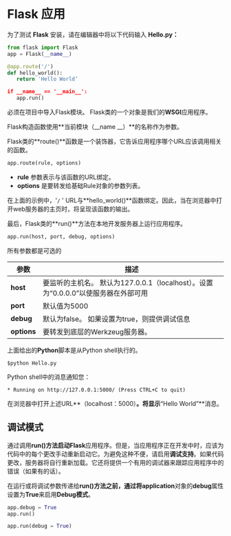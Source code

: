 # Flask 应用

为了测试 **Flask** 安装，请在编辑器中将以下代码输入 **Hello.py：**

```python
from flask import Flask
app = Flask(__name__)

@app.route('/')
def hello_world():
   return 'Hello World’

if __name__ == '__main__':
   app.run()
```

必须在项目中导入Flask模块。 Flask类的一个对象是我们的**WSGI**应用程序。

Flask构造函数使用**当前模块（__name __）**的名称作为参数。

Flask类的**route()**函数是一个装饰器，它告诉应用程序哪个URL应该调用相关的函数。

```python
app.route(rule, options)
```

- **rule** 参数表示与该函数的URL绑定。
- **options** 是要转发给基础Rule对象的参数列表。

在上面的示例中，'`/` ' URL与**hello_world()**函数绑定。因此，当在浏览器中打开web服务器的主页时，将呈现该函数的输出。

最后，Flask类的**run()**方法在本地开发服务器上运行应用程序。

```python
app.run(host, port, debug, options)
```

所有参数都是可选的

| 参数        | 描述                                                         |
| ----------- | ------------------------------------------------------------ |
| **host**    | 要监听的主机名。 默认为127.0.0.1（localhost）。设置为“0.0.0.0”以使服务器在外部可用 |
| **port**    | 默认值为5000                                                 |
| **debug**   | 默认为false。 如果设置为true，则提供调试信息                 |
| **options** | 要转发到底层的Werkzeug服务器。                               |

上面给出的**Python**脚本是从Python shell执行的。

```shell
$python Hello.py
```

Python shell中的消息通知您：

```
* Running on http://127.0.0.1:5000/ (Press CTRL+C to quit)
```

在浏览器中打开上述URL**（localhost：5000）**。将显示**“Hello World”**消息。

## 调试模式

通过调用**run()**方法启动**Flask**应用程序。但是，当应用程序正在开发中时，应该为代码中的每个更改手动重新启动它。为避免这种不便，请启用**调试支持**。如果代码更改，服务器将自行重新加载。它还将提供一个有用的调试器来跟踪应用程序中的错误（如果有的话）。

在运行或将调试参数传递给**run()**方法之前，通过将**application**对象的**debug**属性设置为**True**来启用**Debug模式**。

```python
app.debug = True
app.run()
```

```python
app.run(debug = True)
```

